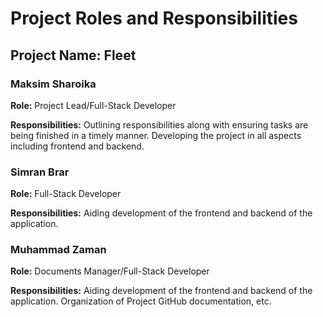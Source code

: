# Project Roles and Responsibilities

## Project Name: Fleet


### Maksim Sharoika
**Role:**
Project Lead/Full-Stack Developer

**Responsibilities:**
Outlining responsibilities along with ensuring tasks are being finished in a timely manner. Developing the project in all aspects including frontend and backend.

### Simran Brar
**Role:**
Full-Stack Developer

**Responsibilities:**
Aiding development of the frontend and backend of the application. 

### Muhammad Zaman
**Role:**
Documents Manager/Full-Stack Developer

**Responsibilities:**
Aiding development of the frontend and backend of the application. Organization of Project GitHub documentation, etc. 
